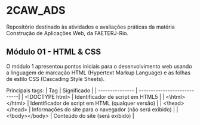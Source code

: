 # 2CAW_ADS
Repositório destinado às atividades e avaliações práticas da matéria Construção de Aplicações Web, da FAETERJ-Rio.



## Módulo 01 - HTML & CSS
O módulo 1 apresentou pontos iniciais para o desenvolvimento web usando a linguagem de marcação HTML (Hypertext Markup Language) e as folhas de estilo CSS (Cascading Style Sheets).

Principais tags:
| Tag | Significado |
| --------------- | ----------------------------|
| <\!DOCTYPE html> | Identificador de script em HTML5 |
| <\html><\/html> | Identificador de script em HTML (qualquer versão) |
| <\head><\/head> | Informações do site para o navegador (não será exibido) |
| <\body><\/body> | Conteúdo do site (será exibido) |
